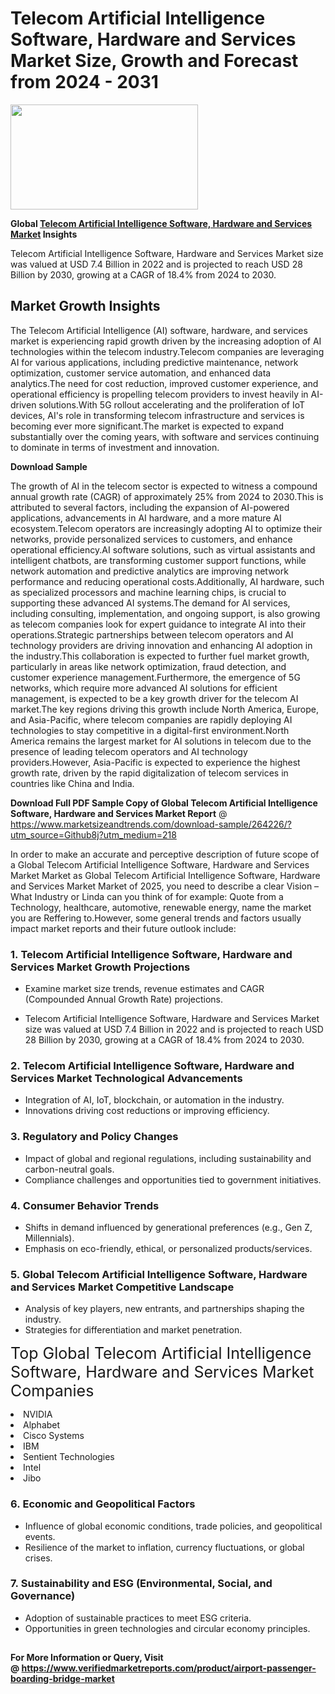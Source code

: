 <H1>Telecom Artificial Intelligence Software, Hardware and Services Market Size, Growth and Forecast from 2024 - 2031</H1><img class="aligncenter size-medium wp-image-584254" src="https://thirdeyenews.in/wp-content/uploads/2024/09/Global-Market-Research-300x168.jpeg" alt="" width="300" height="168" /><p><strong>Global&nbsp;<a href="https://www.marketsizeandtrends.com/download-sample/264226/?utm_source=Github8j?utm_medium=218">Telecom Artificial Intelligence Software, Hardware and Services Market</a> Insights</strong></p><p>Telecom Artificial Intelligence Software, Hardware and Services Market size was valued at USD 7.4 Billion in 2022 and is projected to reach USD 28 Billion by 2030, growing at a CAGR of 18.4% from 2024 to 2030.</p><p><h2>Market Growth Insights</h2> <p>The Telecom Artificial Intelligence (AI) software, hardware, and services market is experiencing rapid growth driven by the increasing adoption of AI technologies within the telecom industry.Telecom companies are leveraging AI for various applications, including predictive maintenance, network optimization, customer service automation, and enhanced data analytics.The need for cost reduction, improved customer experience, and operational efficiency is propelling telecom providers to invest heavily in AI-driven solutions.With 5G rollout accelerating and the proliferation of IoT devices, AI's role in transforming telecom infrastructure and services is becoming ever more significant.The market is expected to expand substantially over the coming years, with software and services continuing to dominate in terms of investment and innovation.</p> <p><strong>Download Sample</strong></p> <p>The growth of AI in the telecom sector is expected to witness a compound annual growth rate (CAGR) of approximately 25% from 2024 to 2030.This is attributed to several factors, including the expansion of AI-powered applications, advancements in AI hardware, and a more mature AI ecosystem.Telecom operators are increasingly adopting AI to optimize their networks, provide personalized services to customers, and enhance operational efficiency.AI software solutions, such as virtual assistants and intelligent chatbots, are transforming customer support functions, while network automation and predictive analytics are improving network performance and reducing operational costs.Additionally, AI hardware, such as specialized processors and machine learning chips, is crucial to supporting these advanced AI systems.The demand for AI services, including consulting, implementation, and ongoing support, is also growing as telecom companies look for expert guidance to integrate AI into their operations.Strategic partnerships between telecom operators and AI technology providers are driving innovation and enhancing AI adoption in the industry.This collaboration is expected to further fuel market growth, particularly in areas like network optimization, fraud detection, and customer experience management.Furthermore, the emergence of 5G networks, which require more advanced AI solutions for efficient management, is expected to be a key growth driver for the telecom AI market.The key regions driving this growth include North America, Europe, and Asia-Pacific, where telecom companies are rapidly deploying AI technologies to stay competitive in a digital-first environment.North America remains the largest market for AI solutions in telecom due to the presence of leading telecom operators and AI technology providers.However, Asia-Pacific is expected to experience the highest growth rate, driven by the rapid digitalization of telecom services in countries like China and India.<p><span class=""><strong>Download Full PDF Sample Copy of Global Telecom Artificial Intelligence Software, Hardware and Services Market Report</strong> @ <a href="https://www.marketsizeandtrends.com/download-sample/264226/?utm_source=Github8j?utm_medium=218" target="_blank">https://www.marketsizeandtrends.com/download-sample/264226/?utm_source=Github8j?utm_medium=218</a></span></p><p>In order to make an accurate and perceptive description of future scope of a Global&nbsp;Telecom Artificial Intelligence Software, Hardware and Services Market Market as Global&nbsp;Telecom Artificial Intelligence Software, Hardware and Services Market Market of 2025, you need to describe a clear Vision &ndash; What Industry or Linda can you think of for example: Quote from a Technology, healthcare, automotive, renewable energy, name the market you are Reffering to.However, some general trends and factors usually impact market reports and their future outlook include:</p><h3>1.&nbsp;<strong>Telecom Artificial Intelligence Software, Hardware and Services Market Growth Projections</strong></h3><ul><li>Examine market size trends, revenue estimates and CAGR (Compounded Annual Growth Rate) projections.</li><li><p>Telecom Artificial Intelligence Software, Hardware and Services Market size was valued at USD 7.4 Billion in 2022 and is projected to reach USD 28 Billion by 2030, growing at a CAGR of 18.4% from 2024 to 2030.</p></li></ul><h3>2.&nbsp;<strong>Telecom Artificial Intelligence Software, Hardware and Services Market Technological Advancements</strong></h3><ul><li>Integration of AI, IoT, blockchain, or automation in the industry.</li><li>Innovations driving cost reductions or improving efficiency.</li></ul><h3>3.&nbsp;<strong>Regulatory and Policy Changes</strong></h3><ul><li>Impact of global and regional regulations, including sustainability and carbon-neutral goals.</li><li>Compliance challenges and opportunities tied to government initiatives.</li></ul><h3>4.&nbsp;<strong>Consumer Behavior Trends</strong></h3><ul><li>Shifts in demand influenced by generational preferences (e.g., Gen Z, Millennials).</li><li>Emphasis on eco-friendly, ethical, or personalized products/services.</li></ul><h3>5.&nbsp;<strong>Global Telecom Artificial Intelligence Software, Hardware and Services Market Competitive Landscape</strong></h3><ul><li>Analysis of key players, new entrants, and partnerships shaping the industry.</li><li>Strategies for differentiation and market penetration.</li></ul><p data-pm-slice="1 1 []"><span style="color: inherit; font-family: inherit; font-size: 25px;">Top Global Telecom Artificial Intelligence Software, Hardware and Services Market Companies</span></p><div class="" data-test-id=""><p><li>NVIDIA</li><li> Alphabet</li><li> Cisco Systems</li><li> IBM</li><li> Sentient Technologies</li><li> Intel</li><li> Jibo</li></p></div><h3>6.&nbsp;<strong>Economic and Geopolitical Factors</strong></h3><ul><li>Influence of global economic conditions, trade policies, and geopolitical events.</li><li>Resilience of the market to inflation, currency fluctuations, or global crises.</li></ul><h3>7.&nbsp;<strong>Sustainability and ESG (Environmental, Social, and Governance)</strong></h3><ul><li>Adoption of sustainable practices to meet ESG criteria.</li><li>Opportunities in green technologies and circular economy principles.</li></ul><h2><strong style="font-size: 14px;">For More Information or Query, Visit @&nbsp;</strong><a style="background-color: #ffffff; font-size: 14px;" href="https://www.marketsizeandtrends.com/report/telecom-artificial-intelligence-software-hardware-and-services-market/" target="_blank">https://www.verifiedmarketreports.com/product/airport-passenger-boarding-bridge-market</a></h2>